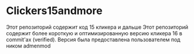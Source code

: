 # Clickers15andmore
Этот репозиторий содержит код 15 кликера и дальше
Этот репозиторий содержит более короткую и оптимизированную версию кликера 16 в commit'ах (verified). Версия была предоставлена пользователем под ником admenmod
